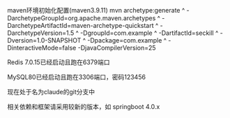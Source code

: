 maven环境初始化配置(maven3.9.11)
mvn archetype:generate ^
 -DarchetypeGroupId=org.apache.maven.archetypes ^
 -DarchetypeArtifactId=maven-archetype-quickstart ^
 -DarchetypeVersion=1.5 ^
 -DgroupId=com.example ^
 -DartifactId=seckill ^
 -Dversion=1.0-SNAPSHOT ^
 -Dpackage=com.example ^
 -DinteractiveMode=false
 -DjavaCompilerVersion=25

Redis 7.0.15已经启动且跑在6379端口

MySQL80已经启动且跑在3306端口，密码123456

现在处于名为claude的git分支中

相关依赖和框架请采用较新的版本，如
springboot 4.0.x


